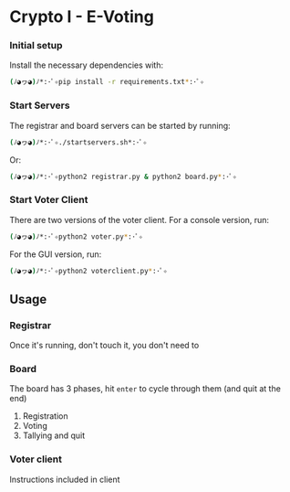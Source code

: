 # Crypto I - E-Voting

### Initial setup

Install the necessary dependencies with:

```bash
(ﾉ◕ヮ◕)ﾉ*:･ﾟ✧pip install -r requirements.txt*:･ﾟ✧
```

### Start Servers

The registrar and board servers can be started by running:

```bash
(ﾉ◕ヮ◕)ﾉ*:･ﾟ✧./startservers.sh*:･ﾟ✧
```

Or:

```bash
(ﾉ◕ヮ◕)ﾉ*:･ﾟ✧python2 registrar.py & python2 board.py*:･ﾟ✧
```

### Start Voter Client

There are two versions of the voter client. For a console version, run:

```bash
(ﾉ◕ヮ◕)ﾉ*:･ﾟ✧python2 voter.py*:･ﾟ✧
```

For the GUI version, run:

```bash
(ﾉ◕ヮ◕)ﾉ*:･ﾟ✧python2 voterclient.py*:･ﾟ✧
```

## Usage

### Registrar

Once it's running, don't touch it, you don't need to

### Board

The board has 3 phases, hit `enter` to cycle through them (and quit at the end)

1. Registration
2. Voting
3. Tallying and quit

### Voter client

Instructions included in client
